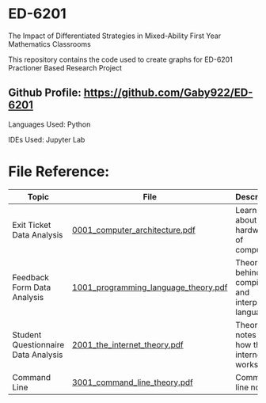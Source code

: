 # ED-6201
The Impact of Differentiated Strategies in Mixed-Ability First Year Mathematics Classrooms

This repository contains the code used to create graphs for ED-6201 Practioner Based Research Project

## Github Profile: https://github.com/Gaby922/ED-6201

Languages Used: 
Python

IDEs Used:
Jupyter Lab


# File Reference:
|Topic                                 | File                                                       |Description                            |  
| ----------------                     | ----                                                       | -----------                           |
|Exit Ticket Data Analysis             | [0001_computer_architecture.pdf](0000_computer_architecture/0001_computer_architecture.pdf)| Learn about the hardware of computers.|
|Feedback Form Data Analysis           | [1001_programming_language_theory.pdf](1000_programming_languages/1001_programming_language_theory.pdf)|Theory behind compiled and interpreted languages.|
|Student Questionnaire Data Analysis  | [2001_the_internet_theory.pdf](2000_the_internet/2001_the_internet_theory.pdf)| Theory notes on how the internet works|
|Command Line                | [3001_command_line_theory.pdf](3000_command_line/3001_command_line_theory.pdf)| Command line notes|
